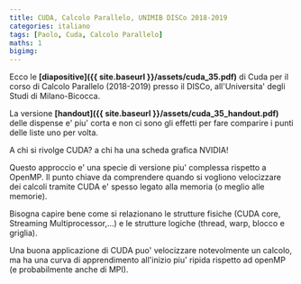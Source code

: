 ```yaml
---
title: CUDA, Calcolo Parallelo, UNIMIB DISCo 2018-2019
categories: italiano
tags: [Paolo, Cuda, Calcolo Parallelo]
maths: 1
bigimg:
---
```


Ecco le **[diapositive]({{ site.baseurl }}/assets/cuda_35.pdf)** di Cuda per il corso di Calcolo Parallelo 
(2018-2019) presso il DISCo, all'Universita' degli Studi di Milano-Bicocca.

La versione **[handout]({{ site.baseurl }}/assets/cuda_35_handout.pdf)**
 delle dispense e' piu' corta e non ci sono gli 
effetti per fare comparire i punti delle liste uno per volta.

A chi si rivolge CUDA? a chi ha una scheda grafica NVIDIA!

Questo approccio e' una specie di versione piu' complessa rispetto a OpenMP.
Il punto chiave da comprendere quando si vogliono velocizzare 
dei calcoli tramite CUDA e' spesso legato alla memoria (o meglio alle memorie).

Bisogna capire bene come si relazionano le strutture fisiche (CUDA core,
Streaming Multiprocessor,...) e le strutture logiche (thread, warp, blocco e griglia).

Una buona applicazione di CUDA puo' velocizzare notevolmente un calcolo, ma ha una
curva di apprendimento all'inizio piu' ripida rispetto ad openMP (e probabilmente anche di MPI).

